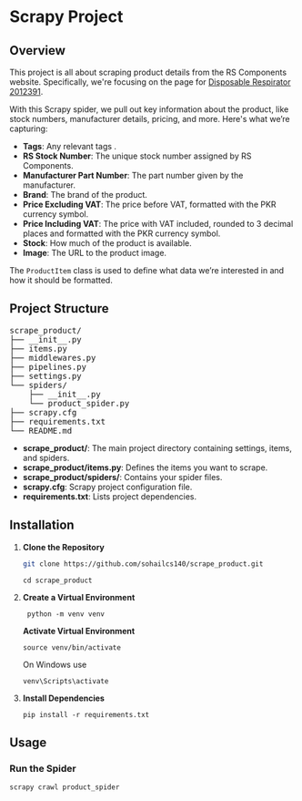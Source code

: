 # Scrapy Project


## Overview

This project is all about scraping product details from the RS Components website. Specifically, we're focusing on the page for [Disposable Respirator 2012391](https://uk.rs-online.com/web/p/disposable-respirators/2012391). 

With this Scrapy spider, we pull out key information about the product, like stock numbers, manufacturer details, pricing, and more. Here's what we’re capturing:

- **Tags**: Any relevant tags .
- **RS Stock Number**: The unique stock number assigned by RS Components.
- **Manufacturer Part Number**: The part number given by the manufacturer.
- **Brand**: The brand of the product.
- **Price Excluding VAT**: The price before VAT, formatted with the PKR currency symbol.
- **Price Including VAT**: The price with VAT included, rounded to 3 decimal places and formatted with the PKR currency symbol.
- **Stock**: How much of the product is available.
- **Image**: The URL to the product image.

The `ProductItem` class is used to define what data we’re interested in and how it should be formatted.





## Project Structure
<pre>
scrape_product/ 
├── __init__.py
├── items.py
├── middlewares.py
├── pipelines.py
├── settings.py
└── spiders/ 
    ├── __init__.py
    └── product_spider.py
├── scrapy.cfg 
├── requirements.txt
└── README.md 
</pre>

- **scrape_product/**: The main project directory containing settings, items, and spiders.
- **scrape_product/items.py**: Defines the items you want to scrape.
- **scrape_product/spiders/**: Contains your spider files.
- **scrapy.cfg**: Scrapy project configuration file.
- **requirements.txt**: Lists project dependencies.


## Installation

1. **Clone the Repository**

   ```sh
   git clone https://github.com/sohailcs140/scrape_product.git
   ```
   ```
   cd scrape_product
   ```

2. **Create a Virtual Environment**
   ```
    python -m venv venv
   ```

    **Activate Virtual Environment**
    ```
    source venv/bin/activate
    ```
    On Windows use
    ```
    venv\Scripts\activate
    ```

3. **Install Dependencies**
    ``` 
    pip install -r requirements.txt
    ```

## Usage

### Run the Spider

```
scrapy crawl product_spider 
```